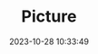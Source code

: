 ---
weight: 1
images:
- /images/edited/250.jpeg
title: Picture
date: 2023-10-28 10:33:49
tags: [luminarneo,work,ILCE-7M3,31.3,person]
---